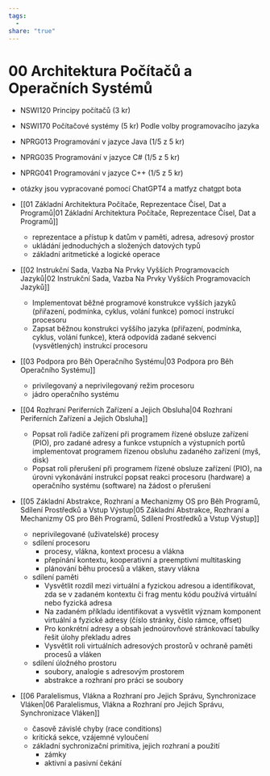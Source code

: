 ```yaml
---
tags:
  - 
share: "true"
---
```


# 00 Architektura Počítačů a Operačních Systémů

- NSWI120 Principy počítačů (3 kr)
- NSWI170 Počítačové systémy (5 kr)
Podle volby programovacího jazyka
- NPRG013 Programování v jazyce Java (1/5 z 5 kr)
- NPRG035 Programování v jazyce C# (1/5 z 5 kr)
- NPRG041 Programování v jazyce C++ (1/5 z 5 kr)

- otázky jsou vypracované pomocí ChatGPT4 a matfyz chatgpt bota

- [[01 Základní Architektura Počítače, Reprezentace Čísel, Dat a Programů|01 Základní Architektura Počítače, Reprezentace Čísel, Dat a Programů]]
	- reprezentace a přístup k datům v paměti, adresa, adresový prostor
	- ukládání jednoduchých a složených datových typů
	- základní aritmetické a logické operace
- [[02 Instrukční Sada, Vazba Na Prvky Vyšších Programovacích Jazyků|02 Instrukční Sada, Vazba Na Prvky Vyšších Programovacích Jazyků]]
	- Implementovat běžné programové konstrukce vyšších jazyků (přiřazení, podmínka, cyklus, volání funkce) pomocí instrukcí procesoru
	- Zapsat běžnou konstrukci vyššího jazyka (přiřazení, podmínka, cyklus, volání funkce), která odpovídá zadané sekvenci (vysvětlených) instrukcí procesoru
- [[03 Podpora pro Běh Operačního Systému|03 Podpora pro Běh Operačního Systému]]
	- privilegovaný a neprivilegovaný režim procesoru
	- jádro operačního systému
- [[04 Rozhraní Periferních Zařízení a Jejich Obsluha|04 Rozhraní Periferních Zařízení a Jejich Obsluha]]
	- Popsat roli řadiče zařízení při programem řízené obsluze zařízení (PIO), pro zadané adresy a funkce vstupních a výstupních portů implementovat programem řízenou obsluhu zadaného zařízení (myš, disk)
	- Popsat roli přerušení při programem řízené obsluze zařízení (PIO), na úrovni vykonávání instrukcí popsat reakci procesoru (hardware) a operačního systému (software) na žádost o přerušení
- [[05 Základní Abstrakce, Rozhraní a Mechanizmy OS pro Běh Programů, Sdílení Prostředků a Vstup Výstup|05 Základní Abstrakce, Rozhraní a Mechanizmy OS pro Běh Programů, Sdílení Prostředků a Vstup Výstup]]
	- neprivilegované (uživatelské) procesy
	- sdílení procesoru
		- procesy, vlákna, kontext procesu a vlákna
		- přepínání kontextu, kooperativní a preemptivní multitasking
		- plánování běhu procesů a vláken, stavy vlákna
	- sdílení paměti
		- Vysvětlit rozdíl mezi virtuální a fyzickou adresou a identifikovat, zda se v zadaném kontextu či frag mentu kódu používá virtuální nebo fyzická adresa
		- Na zadaném příkladu identifikovat a vysvětlit význam komponent virtuální a fyzické adresy (číslo stránky, číslo rámce, offset)
		- Pro konkrétní adresy a obsah jednoúrovňové stránkovací tabulky řešit úlohy překladu adres
		- Vysvětlit roli virtuálních adresových prostorů v ochraně paměti procesů a vláken
	- sdílení úložného prostoru
		- soubory, analogie s adresovým prostorem
		- abstrakce a rozhraní pro práci se soubory
- [[06 Paralelismus, Vlákna a Rozhraní pro Jejich Správu, Synchronizace Vláken|06 Paralelismus, Vlákna a Rozhraní pro Jejich Správu, Synchronizace Vláken]]
	- časově závislé chyby (race conditions)
	- kritická sekce, vzájemné vyloučení
	- základní sychronizační primitiva, jejich rozhraní a použití
		- zámky
		- aktivní a pasivní čekání

